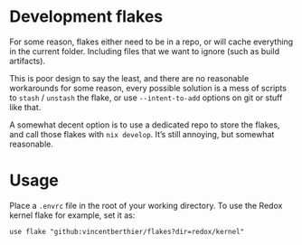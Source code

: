 # Development flakes

For some reason, flakes either need to be in a repo, or will cache everything in the current folder. Including files that we want to ignore (such as build artifacts).

This is poor design to say the least, and there are no reasonable workarounds for some reason, every possible solution is a mess of scripts to `stash` / `unstash` the flake, or use `--intent-to-add` options on git or stuff like that.

A somewhat decent option is to use a dedicated repo to store the flakes, and call those flakes with `nix develop`. It’s still annoying, but somewhat reasonable.

# Usage

Place a `.envrc` file in the root of your working directory. To use the Redox kernel flake for example, set it as:
```direnv
use flake "github:vincentberthier/flakes?dir=redox/kernel"
```
